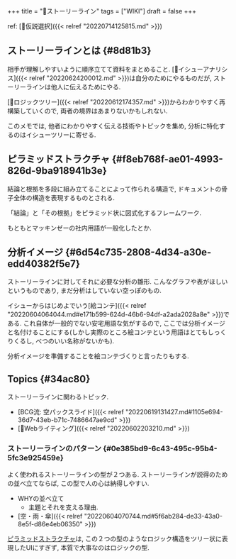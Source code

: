+++
title = "📝ストーリーライン"
tags = ["WIKI"]
draft = false
+++

ref: [📝仮説選択]({{< relref "20220714125815.md" >}})


## ストーリーラインとは {#8d81b3}

相手が理解しやすいように順序立てて資料をまとめること. [📝イシューアナリシス]({{< relref "20220624200012.md" >}})は自分のためにやるものだが, ストーリーラインは他人に伝えるためにやる.

[📝ロジックツリー]({{< relref "20220612174357.md" >}})からわかりやすく再構築していくので, 両者の境界はあまりないかもしれない.

このメモでは, 他者にわかりやすく伝える技術やトピックを集め, 分析に特化するのはイシューツリーに寄せる.


## ピラミッドストラクチャ {#f8eb768f-ae01-4993-826d-9ba918941b3e}

結論と根拠を多段に組み立てることによって作られる構造で, ドキュメントの骨子全体の構造を表現するものとされる.

「結論」と「その根拠」をピラミッド状に図式化するフレームワーク.

もともとマッキンゼーの社内用語が一般化したとか.


## 分析イメージ {#6d54c735-2808-4d34-a30e-edd40382f5e7}

ストーリーラインに対してそれに必要な分析の雛形. こんなグラフや表がほしいというものであり, まだ分析はしていない空っぽのもの.

イシューからはじめよでいう[絵コンテ]({{< relref "20220604064044.md#e171b599-624d-46b6-94df-a2ada2028a8e" >}})である. これ自体が一般的でない安宅用語な気がするので, ここでは分析イメージと名付けることにする(しかし実際のところ絵コンテという用語はとてもしっくりくるし, べつのいい名称がないかも).

分析イメージを準備することを絵コンテづくりと言ったりもする.


## Topics {#34ac80}

ストーリーラインに関わるトピック.

-   [BCG流: 空パックスライド]({{< relref "20220619131427.md#1105e694-36d7-43eb-b71c-7486647ae9cd" >}})
-   [📝Webライティング]({{< relref "20220602203210.md" >}})


### ストーリーラインのパターン {#0e385bd9-6c43-495c-95b4-5fc3e925459e}

よく使われるストーリーラインの型が２つある. ストーリーラインが説得のための並べ立てならば, この型で人の心は納得しやすい.

-   WHYの並べ立て
    -   主題とそれを支える理由.
-   [空・雨・傘]({{< relref "20220604070744.md#5f6ab284-de33-43a0-8e5f-d86e4eb06350" >}})

[ピラミッドストラクチャ](#f8eb768f-ae01-4993-826d-9ba918941b3e)は, この２つの型のようなロジック構造をツリー状に表現したUIにすぎず, 本質で大事なのはロジックの型.
